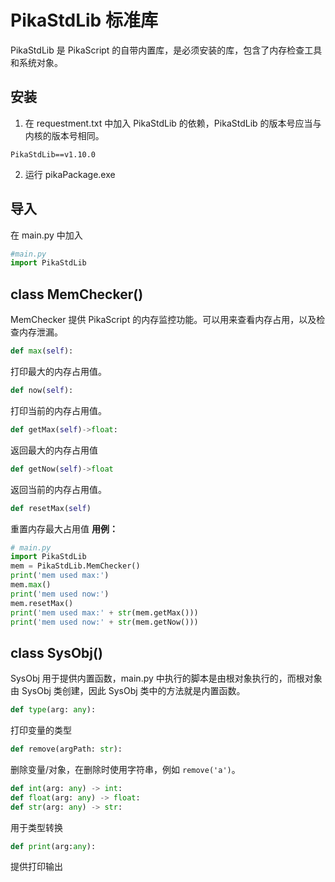 # PikaStdLib  标准库

PikaStdLib 是 PikaScript 的自带内置库，是必须安装的库，包含了内存检查工具和系统对象。
## 安装

1. 在 requestment.txt 中加入 PikaStdLib 的依赖，PikaStdLib 的版本号应当与内核的版本号相同。
```
PikaStdLib==v1.10.0
```

2. 运行 pikaPackage.exe
## 导入
在 main.py 中加入
```python
#main.py
import PikaStdLib
```
## class MemChecker()
MemChecker 提供 PikaScript 的内存监控功能。可以用来查看内存占用，以及检查内存泄漏。
```python
def max(self):
```
打印最大的内存占用值。
```python
def now(self):
```
打印当前的内存占用值。
```python
def getMax(self)->float:
```
返回最大的内存占用值
```python
def getNow(self)->float
```
返回当前的内存占用值。
```python
def resetMax(self)
```
重置内存最大占用值
**用例：**

```python
# main.py
import PikaStdLib
mem = PikaStdLib.MemChecker()
print('mem used max:')
mem.max()
print('mem used now:')
mem.resetMax()
print('mem used max:' + str(mem.getMax()))
print('mem used now:' + str(mem.getNow()))
```
## class SysObj()
SysObj 用于提供内置函数，main.py 中执行的脚本是由根对象执行的，而根对象由 SysObj 类创建，因此 SysObj 类中的方法就是内置函数。
```python
def type(arg: any):
```
打印变量的类型
```python
def remove(argPath: str):
```
删除变量/对象，在删除时使用字符串，例如 `remove('a')`。
```python
def int(arg: any) -> int:
def float(arg: any) -> float:
def str(arg: any) -> str:
```
用于类型转换
```python
def print(arg:any):
```
提供打印输出
